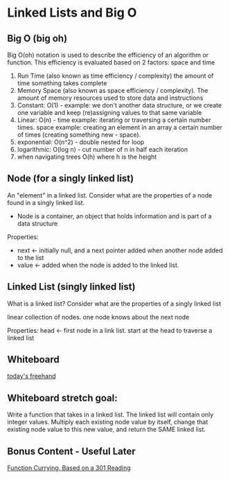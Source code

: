 # Linked Lists and Big O

##  Big O (big oh)

Big O(oh) notation is used to describe the efficiency of an algorithm or function. This efficiency is evaluated based on 2 factors:  space and time

1. Run Time (also known as time efficiency / complexity) the amount of time something takes complete
1. Memory Space (also known as space efficiency / complexity).  The amount of memory resources used to store data and instructions
1. Constant: O(1) - example:  we don't another data structure, or we create one variable and keep (re)assigning values to that same variable
1. Linear:  O(n) - time example:  iterating or traversing a certain number times.  space example: creating an element in an array a certain number of times (creating something new - space).
1. exponential:  O(n^2) - double nested for loop
1. logarithmic: O(log n)  - cut number of n in half each iteration
1. when navigating trees O(h) where h is the height

## Node (for a singly linked list)

An "element" in a linked list.  Consider what are the properties of a node found in a singly linked list.
- Node is a container, an object that holds information and is part of a data structure

Properties:
- next <- initially null, and a next pointer added when another node added to the list
- value <- added when the node is added to the linked list.

## Linked List (singly linked list)

What is a linked list?  Consider what are the properties of a singly linked list

linear collection of nodes.  one node knows about the next node 

Properties: 
head <- first node in a link list.  start at the head to traverse a linked list

## Whiteboard

[today's freehand](https://projects.invisionapp.com/freehand/document/z1oCN1JsS)

## Whiteboard stretch goal:

Write a function that takes in a linked list.  The linked list will contain only integer values.  Multiply each existing node value by itself, change that existing node value to this new value, and return the SAME linked list. 

## Bonus Content - Useful Later

[Function Currying, Based on a 301 Reading](https://replit.com/@rkgallaway/301d82-greaterThan-currying#index.js)
